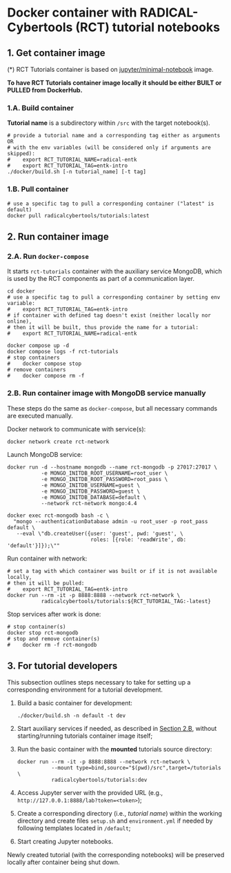 # Docker container with RADICAL-Cybertools (RCT) tutorial notebooks

## 1. Get container image

(*) RCT Tutorials container is based on 
[jupyter/minimal-notebook](https://github.com/jupyter/docker-stacks) image.

**To have RCT Tutorials container image locally it should be either BUILT or 
PULLED from DockerHub.**

### 1.A. Build container

**Tutorial name** is a subdirectory within `/src` with the target notebook(s).

```shell
# provide a tutorial name and a corresponding tag either as arguments OR 
# with the env variables (will be considered only if arguments are skipped):
#    export RCT_TUTORIAL_NAME=radical-entk
#    export RCT_TUTORIAL_TAG=entk-intro
./docker/build.sh [-n tutorial_name] [-t tag]
```

### 1.B. Pull container

```shell
# use a specific tag to pull a corresponding container ("latest" is default)
docker pull radicalcybertools/tutorials:latest
```

## 2. Run container image

### 2.A. Run `docker-compose`

It starts `rct-tutorials` container with the auxiliary service MongoDB,
which is used by the RCT components as part of a communication layer.

```shell
cd docker
# use a specific tag to pull a corresponding container by setting env variable:
#    export RCT_TUTORIAL_TAG=entk-intro
# if container with defined tag doesn't exist (neither locally nor online),
# then it will be built, thus provide the name for a tutorial:
#    export RCT_TUTORIAL_NAME=radical-entk

docker compose up -d
docker compose logs -f rct-tutorials
# stop containers
#    docker compose stop
# remove containers
#    docker compose rm -f
```

### 2.B. Run container image with MongoDB service manually

These steps do the same as `docker-compose`, but all necessary commands are
executed manually.

Docker network to communicate with service(s):

```shell
docker network create rct-network
```

Launch MongoDB service:

```shell
docker run -d --hostname mongodb --name rct-mongodb -p 27017:27017 \
           -e MONGO_INITDB_ROOT_USERNAME=root_user \
           -e MONGO_INITDB_ROOT_PASSWORD=root_pass \
           -e MONGO_INITDB_USERNAME=guest \
           -e MONGO_INITDB_PASSWORD=guest \
           -e MONGO_INITDB_DATABASE=default \
           --network rct-network mongo:4.4
```
```shell
docker exec rct-mongodb bash -c \
  "mongo --authenticationDatabase admin -u root_user -p root_pass default \
   --eval \"db.createUser({user: 'guest', pwd: 'guest', \
                           roles: [{role: 'readWrite', db: 'default'}]});\""
```

Run container with network:

```shell
# set a tag with which container was built or if it is not available locally, 
# then it will be pulled:
#    export RCT_TUTORIAL_TAG=entk-intro
docker run --rm -it -p 8888:8888 --network rct-network \
           radicalcybertools/tutorials:${RCT_TUTORIAL_TAG:-latest}
```

Stop services after work is done:

```shell
# stop container(s)
docker stop rct-mongodb
# stop and remove container(s)
#    docker rm -f rct-mongodb
```

## 3. For tutorial developers

This subsection outlines steps necessary to take for setting up a corresponding 
environment for a tutorial development.

1. Build a basic container for development:

       ./docker/build.sh -n default -t dev

2. Start auxiliary services if needed, as described in 
   [Section 2.B](#2.b.-run-container-image-with-mongodb-service-manually), 
   without starting/running tutorials container image itself;
3. Run the basic container with the **mounted** tutorials source directory:

       docker run --rm -it -p 8888:8888 --network rct-network \
                  --mount type=bind,source="$(pwd)/src",target=/tutorials \
                  radicalcybertools/tutorials:dev

4. Access Jupyter server with the provided URL 
   (e.g., `http://127.0.0.1:8888/lab?token=<token>`);
5. Create a corresponding directory (i.e., _tutorial name_) within the working 
   directory and create files `setup.sh` and `environment.yml` if needed by 
   following templates located in `/default`;
6. Start creating Jupyter notebooks.

Newly created tutorial (with the corresponding notebooks) will be preserved 
locally after container being shut down.

